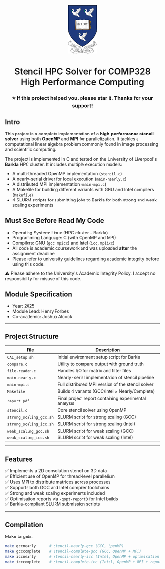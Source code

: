 <p align="center">
  <a href="https://www.liverpool.ac.uk/" target="blank">
    <img src="Liverpool_logo.png" alt="Logo" height="156">
  </a>
 <h1 align="center" style="font-weight: 600"> Stencil HPC Solver for COMP328 High Performance Computing </h1>
 <h3 align="center">⭐ If this project helped you, please star it. Thanks for your support!</h3>

## Intro
This project is a complete implementation of a **high-performance stencil solver** using both **OpenMP** and **MPI** for parallelization. It tackles a computational linear algebra problem commonly found in image processing and scientific computing.

The project is implemented in C and tested on the University of Liverpool's **Barkla** HPC cluster. It includes multiple execution models:
- A multi-threaded OpenMP implementation (`stencil.c`)
- A nearly-serial driver for local execution (`main-nearly.c`)
- A distributed MPI implementation (`main-mpi.c`)
- A Makefile for building different variants with GNU and Intel compilers (`Makefile`)
- 4 SLURM scripts for submitting jobs to Barkla for both strong and weak scaling experiments

## Must See Before Read My Code
* Operating System: Linux (HPC cluster - Barkla)
* Programming Language: C (with OpenMP and MPI)
* Compilers: GNU (`gcc`, `mpicc`) and Intel (`icc`, `mpiicc`)
* All code is academic coursework and was uploaded **after** the assignment deadline.
* Please refer to university guidelines regarding academic integrity before using this code.

⚠️ Please adhere to the University's Academic Integrity Policy. I accept no responsibility for misuse of this code.

## Module Specification
* Year: 2025
* Module Lead: Henry Forbes  
* Co-academic: Joshua Alcock

---

## Project Structure

| File | Description |
|------|-------------|
| `CA1_setup.sh` | Initial environment setup script for Barkla |
| `compare.c` | Utility to compare output with ground truth |
| `file-reader.c` | Handles I/O for matrix and filter files |
| `main-nearly.c` | Nearly-serial implementation of stencil pipeline |
| `main-mpi.c` | Full distributed MPI version of the stencil solver |
| `Makefile` | Builds 4 variants (GCC/Intel × Nearly/Complete) |
| `report.pdf` | Final project report containing experimental analysis |
| `stencil.c` | Core stencil solver using OpenMP |
| `strong_scaling_gcc.sh` | SLURM script for strong scaling (GCC) |
| `strong_scaling_icc.sh` | SLURM script for strong scaling (Intel) |
| `weak_scaling_gcc.sh` | SLURM script for weak scaling (GCC) |
| `weak_scaling_icc.sh` | SLURM script for weak scaling (Intel) |

---

## Features

✅ Implements a 2D convolution stencil on 3D data  
✅ Efficient use of OpenMP for thread-level parallelism  
✅ Uses MPI to distribute matrices across processes  
✅ Supports both GCC and Intel compiler toolchains  
✅ Strong and weak scaling experiments included  
✅ Optimisation reports via `-qopt-report3` for Intel builds  
✅ Barkla-compliant SLURM submission scripts

---

## Compilation

Make targets:

```bash
make gccnearly      # stencil-nearly-gcc (GCC, OpenMP)
make gcccomplete    # stencil-complete-gcc (GCC, OpenMP + MPI)
make iccnearly      # stencil-nearly-icc (Intel, OpenMP + optimisation report)
make icccomplete    # stencil-complete-icc (Intel, OpenMP + MPI + report)
